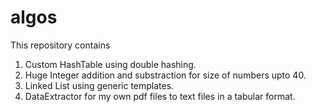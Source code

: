 # algos

This repository contains

1. Custom HashTable using double hashing.
2. Huge Integer addition and substraction for size of numbers upto 40.
3. Linked List using generic templates.
4. DataExtractor for my own pdf files to text files in a tabular format.


